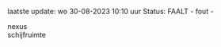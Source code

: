 laatste update: 
wo 30-08-2023 10:10   uur 
Status: FAALT - fout - 
<div class="service R">nexus</div><div class="service Y">schijfruimte</div>